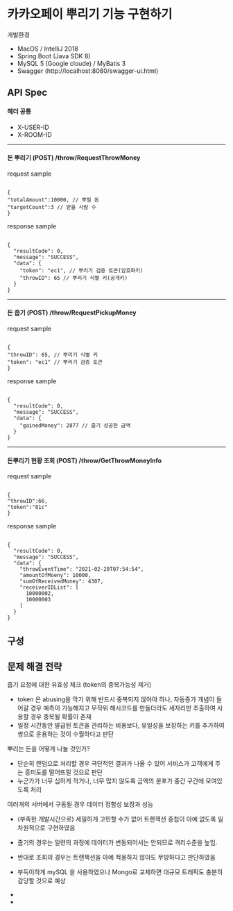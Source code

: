# 카카오페이 뿌리기 기능 구현하기

개발환경

- MacOS / IntelliJ 2018
- Spring Boot (Java SDK 8)
- MySQL 5 (Google cloude) / MyBatis 3
- Swagger (http://localhost:8080/swagger-ui.html)

## API Spec
#### 헤더 공통
- X-USER-ID
- X-ROOM-ID
- - -
  
#### 돈 뿌리기 (POST) /throw/RequestThrowMoney
request sample
<pre><code>
{
"totalAmount":10000, // 뿌릴 돈
"targetCount":3 // 받을 사람 수
}
</code></pre>
response sample
<pre><code>
{
  "resultCode": 0,
  "message": "SUCCESS",
  "data": {
    "token": "ec1", // 뿌리기 검증 토큰(암호화키)
    "throwID": 65 // 뿌리기 식별 키(공개키)
  }
}
</code></pre>
- - -
#### 돈 줍기 (POST) /throw/RequestPickupMoney
request sample
<pre><code>
{
"throwID": 65, // 뿌리기 식별 키
"token": "ec1" // 뿌리기 검증 토큰
}
</code></pre>
response sample
<pre><code>
{
  "resultCode": 0,
  "message": "SUCCESS",
  "data": {
    "gainedMoney": 2877 // 줍기 성공한 금액
  }
}
</code></pre>
- - -
#### 돈뿌리기 현황 조회 (POST) /throw/GetThrowMoneyInfo
request sample
<pre><code>
{
"throwID":66,
"token":"81c"
}
</code></pre>
response sample
<pre><code>
{
  "resultCode": 0,
  "message": "SUCCESS",
  "data": {
    "throwEventTime": "2021-02-20T07:54:54",
    "amountOfMoeny": 10000,
    "sumOfReceivedMoney": 4307,
    "receiverIDList": [
      10000002,
      10000003
    ]
  }
}
</code></pre>

## 구성

## 문제 해결 전략
줍기 요청에 대한 유효성 체크 (token의 중복가능성 제거)
- token 은 abusing을 막기 위해 반드시 중복되지 않아야 하나, 자동증가 개념이 들어갈 경우 예측이 가능해지고 무작위 해시코드를 만들더라도 세자리만 추출하여 사용할 경우 중복될 확률이 존재
- 일정 시간동안 발급된 토큰을 관리하는 비용보다, 유일성을 보장하는 키를 추가하여 쌍으로 운용하는 것이 수월하다고 판단

뿌리는 돈을 어떻게 나눌 것인가?
- 단순히 랜덤으로 처리할 경우 극단적인 결과가 나올 수 있어 서비스가 고객에게 주는 흥미도를 떨어뜨릴 것으로 판단
- 누군가가 너무 심하게 적거나, 너무 많지 않도록 금액의 분포가 중간 구간에 모여있도록 처리

여러개의 서버에서 구동될 경우 데이터 정합성 보장과 성능
- (부족한 개발시간으로) 세밀하게 고민할 수가 없어 트랜잭션 중첩이 아예 없도록 일차원적으로 구현하였음
- 줍기의 경우는 일련의 과정에 데이터가 변동되어서는 안되므로 격리수준을 높임.
- 반대로 조회의 경우는 트랜잭션을 아예 적용하지 않아도 무방하다고 판단하였음
- 부득이하게 mySQL 을 사용하였으나 Mongo로 교체하면 대규모 트래픽도 충분히 감당할 것으로 예상



- 
- 
